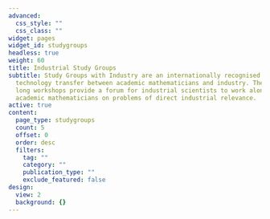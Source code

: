 ```yaml
---
advanced:
  css_style: ""
  css_class: ""
widget: pages
widget_id: studygroups
headless: true
weight: 60
title: Industrial Study Groups
subtitle: Study Groups with Industry are an internationally recognised method of
  technology transfer between academic mathematicians and industry. These week
  long workshops provide a forum for industrial scientists to work alongside
  academic mathematicians on problems of direct industrial relevance.
active: true
content:
  page_type: studygroups
  count: 5
  offset: 0
  order: desc
  filters:
    tag: ""
    category: ""
    publication_type: ""
    exclude_featured: false
design:
  view: 2
  background: {}
---
```

